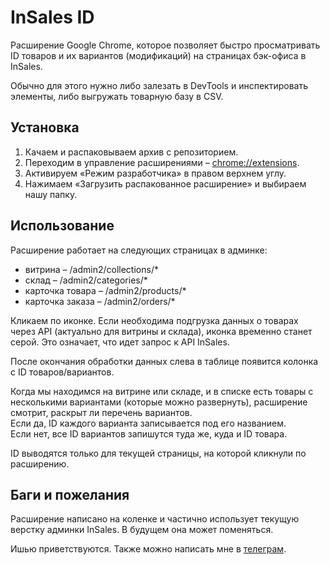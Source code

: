 # InSales ID

Расширение Google Chrome, которое позволяет быстро просматривать ID товаров и их вариантов (модификаций) на страницах бэк-офиса в InSales.

Обычно для этого нужно либо залезать в DevTools и инспектировать элементы, либо выгружать товарную базу в CSV.


## Установка

1. Качаем и распаковываем архив с репозиторием.
1. Переходим в управление расширениями – [chrome://extensions]().
1. Активируем «Режим разработчика» в правом верхнем углу.
1. Нажимаем «Загрузить распакованное расширение» и выбираем нашу папку.


## Использование

Расширение работает на следующих страницах в админке:
- витрина – /admin2/collections/*
- склад – /admin2/categories/*
- карточка товара – /admin2/products/*
- карточка заказа – /admin2/orders/*

Кликаем по иконке. Если необходима подгрузка данных о товарах через API (актуально для витрины и склада), иконка временно станет серой. Это означает, что идет запрос к API InSales.

После окончания обработки данных слева в таблице появится колонка с ID товаров/вариантов.

Когда мы находимся на витрине или складе, и в списке есть товары с несколькими вариантами (которые можно развернуть), расширение смотрит, раскрыт ли перечень вариантов.  
Если да, ID каждого варианта записывается под его названием.  
Если нет, все ID вариантов запишутся туда же, куда и ID товара.

ID выводятся только для текущей страницы, на которой кликнули по расширению.


## Баги и пожелания

Расширение написано на коленке и частично использует текущую верстку админки InSales. В будущем она может поменяться.

Ишью приветствуются. Также можно написать мне в [телеграм](https://t.me/kokoc).
